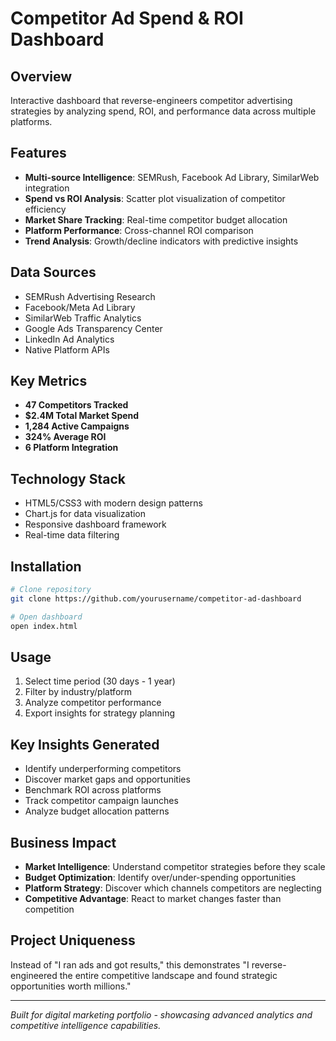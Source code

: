 # Competitor Ad Spend & ROI Dashboard

## Overview
Interactive dashboard that reverse-engineers competitor advertising strategies by analyzing spend, ROI, and performance data across multiple platforms.

## Features
- **Multi-source Intelligence**: SEMRush, Facebook Ad Library, SimilarWeb integration
- **Spend vs ROI Analysis**: Scatter plot visualization of competitor efficiency
- **Market Share Tracking**: Real-time competitor budget allocation
- **Platform Performance**: Cross-channel ROI comparison
- **Trend Analysis**: Growth/decline indicators with predictive insights

## Data Sources
- SEMRush Advertising Research
- Facebook/Meta Ad Library
- SimilarWeb Traffic Analytics
- Google Ads Transparency Center
- LinkedIn Ad Analytics
- Native Platform APIs

## Key Metrics
- **47 Competitors Tracked**
- **$2.4M Total Market Spend**
- **1,284 Active Campaigns**
- **324% Average ROI**
- **6 Platform Integration**

## Technology Stack
- HTML5/CSS3 with modern design patterns
- Chart.js for data visualization
- Responsive dashboard framework
- Real-time data filtering

## Installation
```bash
# Clone repository
git clone https://github.com/yourusername/competitor-ad-dashboard

# Open dashboard
open index.html
```

## Usage
1. Select time period (30 days - 1 year)
2. Filter by industry/platform
3. Analyze competitor performance
4. Export insights for strategy planning

## Key Insights Generated
- Identify underperforming competitors
- Discover market gaps and opportunities
- Benchmark ROI across platforms
- Track competitor campaign launches
- Analyze budget allocation patterns

## Business Impact
- **Market Intelligence**: Understand competitor strategies before they scale
- **Budget Optimization**: Identify over/under-spending opportunities
- **Platform Strategy**: Discover which channels competitors are neglecting
- **Competitive Advantage**: React to market changes faster than competition

## Project Uniqueness
Instead of "I ran ads and got results," this demonstrates "I reverse-engineered the entire competitive landscape and found strategic opportunities worth millions."

---
*Built for digital marketing portfolio - showcasing advanced analytics and competitive intelligence capabilities.*
